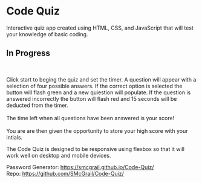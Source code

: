 <h1>Code Quiz</h1>
Interactive quiz app created using HTML, CSS, and JavaScript that will test your knowledge of basic coding.<br>

<h2>In Progress</h2><br>

Click start to beging the quiz and set the timer. A question will appear with a selection of four possible answers. If the correct option is selected the button will flash green and a new quiestion will populate. If the question is answered incorrectly the button will flash red and 15 seconds will be deducted from the timer.<br><br>
The time left when all questions have been answered is your score!<br><br>
You are are then given the opportunity to store your high score with your intials.

The Code Quiz is designed to be responsive using flexbox so that it will work well on desktop and mobile devices. 

Password Generator: https://smcgrail.github.io/Code-Quiz/<br>
Repo: https://github.com/SMcGrail/Code-Quiz/
<br><br>

<add images here>
